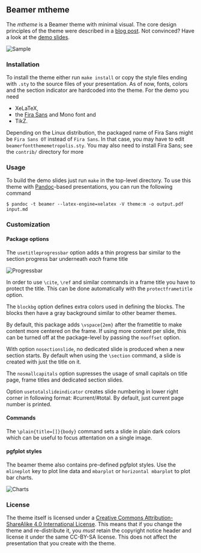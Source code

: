## Beamer mtheme

The *mtheme* is a Beamer theme with minimal visual. The core design principles
of the theme were described in a [blog post](http://bloerg.net/2014/09/20/a-modern-beamer-theme.html).
Not convinced?  Have a look at the [demo slides](demo.pdf).


![Sample](http://i.imgur.com/wP4uGbS.png)


### Installation

To install the theme either run `make install` or copy the style files ending
with `.sty` to the source files of your presentation. As of now, fonts, colors
and the section indicator are hardcoded into the theme. For the demo you need

* XeLaTeX,
* the [Fira Sans](https://github.com/mozilla/Fira) and Mono font and
* TikZ.

Depending on the Linux distribution, the packaged name of Fira Sans might be
`Fira Sans OT` instead of `Fira Sans`. In that case, you may have to edit
`beamerfontthememetropolis.sty`. You may also need to install Fira Sans; see
the `contrib/` directory for more


### Usage

To build the demo slides just run `make` in the top-level directory. To use this
theme with [Pandoc](http://johnmacfarlane.net/pandoc/)-based presentations, you
can run the following command

    $ pandoc -t beamer --latex-engine=xelatex -V theme:m -o output.pdf input.md


### Customization

#### Package options

The `usetitleprogressbar` option adds a thin progress bar similar to the section
progress bar underneath *each* frame title

  ![Progressbar](http://i.imgur.com/4BXHU4K.png)

In order to use `\cite`, `\ref` and similar commands in a frame title you have
to protect the title. This can be done automatically with the
`protectframetitle` option.

The `blockbg` option defines extra colors used in defining the blocks.
The blocks then have a gray background similar to other beamer themes.

By default, this package adds `\vspace{2em}` after the frametitle to
make content more centered on the frame. If using more content per
slide, this can be turned off at the package-level by passing the
`nooffset` option.

With option `nosectionslide`, no dedicated slide is produced when a new section
starts. By default when using the `\section` command, a slide is created with
just the title on it.

The `nosmallcapitals` option supresses the usage of small capitals on
title page, frame titles and dedicated section slides.

Option `usetotalslideindicator` creates slide numbering in lower right corner
in following format: #current/#total. By default, just current page number is
printed.

#### Commands

The `\plain{title=[]}{body}` command sets a slide in plain dark colors
which can be useful to focus attentation on a single image.


#### pgfplot styles

The beamer theme also contains pre-defined pgfplot styles. Use the `mlineplot`
key to plot line data and `mbarplot` or `horizontal mbarplot` to plot bar
charts.

![Charts](http://i.imgur.com/yuEqU3j.png)


### License

The theme itself is licensed under a [Creative Commons Attribution-ShareAlike
4.0 International License](http://creativecommons.org/licenses/by-sa/4.0/). This
means that if you change the theme and re-distribute it, you *must* retain the
copyright notice header and license it under the same CC-BY-SA license. This
does not affect the presentation that you create with the theme.
